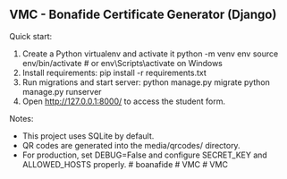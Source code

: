 VMC - Bonafide Certificate Generator (Django)
--------------------------------------------
Quick start:
1. Create a Python virtualenv and activate it
   python -m venv env
   source env/bin/activate   # or env\Scripts\activate on Windows
2. Install requirements:
   pip install -r requirements.txt
3. Run migrations and start server:
   python manage.py migrate
   python manage.py runserver
4. Open http://127.0.0.1:8000/ to access the student form.

Notes:
- This project uses SQLite by default.
- QR codes are generated into the media/qrcodes/ directory.
- For production, set DEBUG=False and configure SECRET_KEY and ALLOWED_HOSTS properly.
#   b o a n a f i d e  
 #   V M C  
 #   V M C  
 